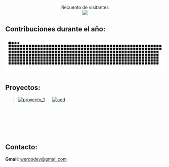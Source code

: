 <p align="center"> 
  Recuento de visitantes<br>
  <img src="https://profile-counter.glitch.me/Walter11S/count.svg" />
</p>

## Contribuciones durante el año:
<a href="#"><img src="github-contribution.svg"></a>

## Proyectos:
> [![proyecto_1](https://badgen.net/badge/TerminalMc/Web/black?icon=github)](https://github.com/Walter11S/TerminallMc-Web)
&nbsp;&nbsp;&nbsp;&nbsp;
[![add](https://badgen.net/badge/Discord/Bot/black?icon=discord)](https://discord.com/oauth2/authorize?client_id=1016056366063964181&scope=bot%20applications.commands&permissions=2146958847)
<br>
<br>
<br>
<br>
<br>

## Contacto: 
  **Gmail**:
  weroodev@gmail.com
